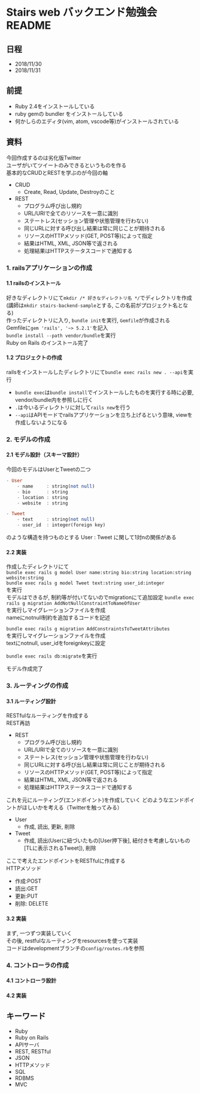 # Stairs web バックエンド勉強会 README
## 日程
- 2018/11/30
- 2018/11/31

## 前提
- Ruby 2.4をインストールしている
- ruby gemの bundler をインストールしている
- 何かしらのエディタ(vim, atom, vscode等)がインストールされている
## 資料
今回作成するのは劣化版Twitter   
ユーザがいてツイートのみできるというものを作る   
基本的なCRUDとRESTを学ぶのが今回の軸    
- CRUD
    - Create, Read, Update, Destroyのこと
- REST
    - プログラム呼び出し規約
    - URL/URIで全てのリソースを一意に識別
    - ステートレス(セッション管理や状態管理を行わない)
    - 同じURLに対する呼び出し結果は常に同じことが期待される
    - リソースのHTTPメソッド(GET, POST等)によって指定
    - 結果はHTML, XML, JSON等で返される
    - 処理結果はHTTPステータスコードで通知する

### 1. railsアプリケーションの作成
#### 1.1 railsのインストール
好きなディレクトリにて`mkdir /* 好きなディレクトリ名 */`でディレクトリを作成 (講師は`mkdir stairs-backend-sample`とする, この名前がプロジェクト名となる)   
作ったディレクトリに入り, `bundle init`を実行, `Gemfile`が作成される   
Gemfileに`gem 'rails', '~> 5.2.1'`を記入   
`bundle install --path vendor/bundle`を実行   
Ruby on Rails のインストール完了   
#### 1.2 プロジェクトの作成
railsをインストールしたディレクトリにて`bundle exec rails new . --api`を実行  

- `bundle exec`は`bundle install`でインストールしたものを実行する時に必要, vendor/bundle内を参照しに行く
- `.`は今いるディレクトリに対して`rails new`を行う
- `--api`はAPIモードでrailsアプリケーションを立ち上げるという意味, viewを作成しないようになる

### 2. モデルの作成
#### 2.1 モデル設計（スキーマ設計）
今回のモデルはUserとTweetの二つ
```haskell
- User
    - name     : string(not null)
    - bio      : string
    - location : string
    - website  : string

- Tweet
    - text     : string(not null)
    - user_id  : integer(foreign key)
```
のような構造を持つものとする
User : Tweet に関して1対nの関係がある   

#### 2.2 実装
作成したディレクトリにて   
`bundle exec rails g model User name:string bio:string location:string website:string`    
`bundle exec rails g model Tweet text:string user_id:integer`   
を実行  
モデルはできるが, 制約等が付いてないのでmigrationにて追加設定
`bundle exec rails g migration AddNotNullConstraintToNameOfUser`  
を実行しマイグレーションファイルを作成   
nameにnotnull制約を追加するコードを記述  
    
`bundle exec rails g migration AddConstraintsToTweetAttributes`   
を実行しマイグレーションファイルを作成    
textにnotnull, user_idをforeignkeyに設定   
    
`bundle exec rails db:migrate`を実行   
    
モデル作成完了

### 3. ルーティングの作成
#### 3.1 ルーティング設計
RESTfulなルーティングを作成する   
REST再訪   
- REST
    - プログラム呼び出し規約
    - URL/URIで全てのリソースを一意に識別
    - ステートレス(セッション管理や状態管理を行わない)
    - 同じURLに対する呼び出し結果は常に同じことが期待される
    - リソースのHTTPメソッド(GET, POST等)によって指定
    - 結果はHTML, XML, JSON等で返される
    - 処理結果はHTTPステータスコードで通知する

これを元にルーティング(エンドポイント)を作成していく
どのようなエンドポイントがほしいかを考える（Twitterを触ってみる）
- User
    - 作成, 読出, 更新, 削除
- Tweet
    - 作成, 読出(Userに紐づいたもの[User押下後], 紐付きを考慮しないもの[TLに表示されるTweet]), 削除

ここで考えたエンドポイントをRESTfulに作成する   
HTTPメソッド   
- 作成:POST
- 読出:GET
- 更新:PUT
- 削除: DELETE 


#### 3.2 実装
まず, 一つずつ実装していく   
その後, restfulなルーティングをresourcesを使って実装   
コードはdevelopmentブランチの`config/routes.rb`を参照


### 4. コントローラの作成
#### 4.1 コントローラ設計


#### 4.2 実装


## キーワード
- Ruby
- Ruby on Rails
- APIサーバ
- REST, RESTful
- JSON
- HTTPメソッド
- SQL
- RDBMS
- MVC
